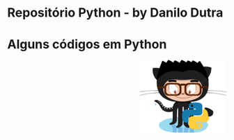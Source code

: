 # Repositório Python - by Danilo Dutra

# Alguns códigos em Python

<img align="right" src="/img/meu-avatar-python.png" width="200">
